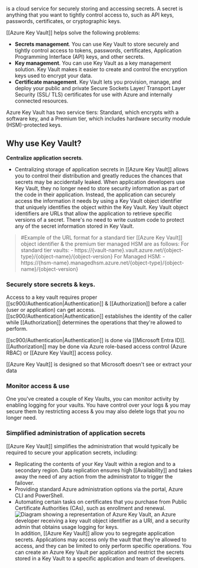 is a cloud service for securely storing and accessing secrets. A secret is anything that you want to tightly control access to, such as API keys, passwords, certificates, or cryptographic keys.

[[Azure Key Vault]] helps solve the following problems:
- **Secrets management**. You can use Key Vault to store securely and tightly control access to tokens, passwords, certificates, Application Programming Interface (API) keys, and other secrets.
- **Key management**. You can use Key Vault as a key management solution. Key Vault makes it easier to create and control the encryption keys used to encrypt your data.
- **Certificate management**. Key Vault lets you provision, manage, and deploy your public and private Secure Sockets Layer/ Transport Layer Security (SSL/ TLS) certificates for use with Azure and internally connected resources.

Azure Key Vault has two service tiers: Standard, which encrypts with a software key, and a Premium tier, which includes hardware security module (HSM)-protected keys.
## Why use Key Vault?
**Centralize application secrets**. 
- Centralizing storage of application secrets in [[Azure Key Vault]] allows you to control their distribution and greatly reduces the chances that secrets may be accidentally leaked. When application developers use Key Vault, they no longer need to store security information as part of the code in their application. Instead, the application can securely access the information it needs by using a Key Vault object identifier that uniquely identifies the object within the Key Vault. Key Vault object identifiers are URLs that allow the application to retrieve specific versions of a secret. There's no need to write custom code to protect any of the secret information stored in Key Vault.
>	#Example of the URL format for a standard tier [[Azure Key Vault]] object identifier & the premium tier managed HSM are as follows:
>		For standard tier vaults:
>		- https://{vault-name}.vault.azure.net/{object-type}/{object-name}/{object-version}
>		For Managed HSM:
>		- https://{hsm-name}.managedhsm.azure.net/{object-type}/{object-name}/{object-version}

### Securely store secrets & keys. 
Access to a key vault requires proper [[sc900/Authentication|Authentication]] & [[Authorization]] before a caller (user or application) can get access. [[sc900/Authentication|Authentication]] establishes the identity of the caller while [[Authorization]] determines the operations that they're allowed to perform.

[[sc900/Authentication|Authentication]] is done via [[Microsoft Entra ID]]. [[Authorization]] may be done via Azure role-based access control (Azure RBAC) or [[Azure Key Vault]] access policy.

[[Azure Key Vault]] is designed so that Microsoft doesn't see or extract your data
### Monitor access & use
One you've created a couple of Key Vaults, you can monitor activity by enabling logging for your vaults. You have control over your logs & you may secure them by restricting access & you may also delete logs that you no longer need.
### Simplified administration of application secrets
[[Azure Key Vault]] simplifies the administration that would typically be required to secure your application secrets, including:
- Replicating the contents of your Key Vault within a region and to a secondary region. Data replication ensures high [[Availability]] and takes away the need of any action from the administrator to trigger the failover.
- Providing standard Azure administration options via the portal, Azure CLI and PowerShell.
- Automating certain tasks on certificates that you purchase from Public Certificate Authorities (CAs), such as enrollment and renewal.![Diagram showing a representation of Azure Key Vault, an Azure developer receiving a key vault object identifier as a URI, and a security admin that obtains usage logging for keys.](https://learn.microsoft.com/en-us/training/wwl-sci/describe-basic-security-capabilities-azure/media/azure-key-vault-inline.png)
In addition, [[Azure Key Vault]] allow you to segregate application secrets. Applications may access only the vault that they're allowed to access, and they can be limited to only perform specific operations. You can create an Azure Key Vault per application and restrict the secrets stored in a Key Vault to a specific application and team of developers.

